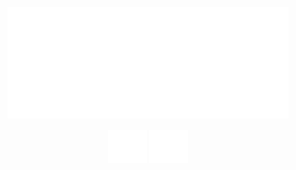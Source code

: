 <div align="center">
	<img src="animation.svg" width="800" height="200"/>
</div>

<br/>

<div align="center">
	<a href="https://github.com/kayate/kayate"><img src="markdown.svg" width="70" height="60"/></a>
  <a href="https://skyline.github.com/kayate/2021"><img src="3d.svg" width="70" height="60"/></a>
</div>
